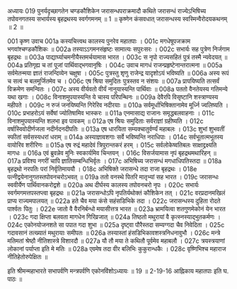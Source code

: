अध्यायः 019
पुनर्यदृच्छागतेन चण्डकौशिकेन जरासन्धपराक्रमादौ कथिते जरासन्धं राज्येऽभिषिच्य तपोवनगतस्य सभार्यस्य बृहद्रथस्य स्वर्गगमनम् ॥ 1 ॥ कृष्णेन कंसवधात् जरासन्धस्य स्वस्मिन्वैरोदयकथनम् ॥ 2 ॥
	
001	कृष्ण उवाच 
001a	कस्यचित्त्वथ कालस्य पुनरेव महातपाः ।
001c	मगधेषूपजक्राम भगवांश्चण्डकौशिकः ॥
002a	तस्याऽऽगमनसंहृष्टः सामात्यः सपुरःसरः ।
002c	सभार्यः सह पुत्रेण निर्जगाम बृहद्रथः ॥
003a	पाद्यार्घ्याचमनीयैस्तमर्चयामास भारत ।
003c	स नृपो राज्यसहितं पुत्रं तस्मै न्यवेदयत् ॥
004a	प्रतिगृह्य च तां पूजां पार्थिवाद्भगवानृषिः ।
004c	उवाच मागधं राजन्प्रहृष्टेनान्तरात्मना ॥
005a	सर्वमेतन्मया ज्ञातं राजन्दिव्येन चक्षुषा ।
005c	पुत्रस्तु शृणु राजेन्द्र यादृशोऽयं भविष्यति ॥
006a	अस्य रूपं च सत्वं च बलमूर्जितमेव च ।
006c	एष श्रिया समुदितः पुत्रस्तव न संशयः ॥
007a	प्रापयिष्यति तत्सर्वं विक्रमेण समन्वितः ।
007c	अस्य वीर्यवतो वीर्यं नानुयास्यन्ति पार्थिवाः ॥
008a	पततो वैनतेयस्य गतिमन्ये यथा खगाः ।
008c	विनाशमुपयास्यन्ति ये चास्य परिपन्थिनः ॥
009a	देवैरपि विसृष्टानि शस्त्राण्यस्य महीपते ।
009c	न रुजं जनयिष्यन्ति गिरेरिव नदीरयाः ॥
010a	सर्वमूर्धाभिषिक्तानामेव मूर्ध्नि ज्वलिष्यति ।
010c	प्रभाहरोऽयं सर्वेषां ज्योतिषामिव भास्करः ॥
011a	एनमासाद्य राजानः समृद्धबलवाहनाः ।
011c	विनाशमुपयास्यन्ति शलभा इव पावकम् ॥
012a	एष श्रियः समुदिताः सर्वराज्ञां ग्रहीष्यति ।
012c	वर्षास्विवोदीर्णजला नदीर्नदनदीपतिः ॥
013a	एष धारयिता सम्यक्चातुर्वर्ण्यं महाबलः ।
013c	शुभां शुभवतीं स्फीतां सर्वसस्यधरां धराम् ॥
014a	अस्याज्ञावशगाः सर्वे भविष्यन्ति नराधिपाः ।
014c	सर्वभूतात्मभूतस्य वायोरिव शरीरिणः ॥
015a	एष रुद्रं महादेवं त्रिपुरान्तकरं हरम् ।
015c	सर्वलोकेष्वतिबलः साक्षाद्द्रक्ष्यति मागधः ॥
016a	एवं ब्रुवन्नेव मुनिः स्वकार्यमिव चिन्तयन् ।
016c	विसर्जयामास नृपं बृहद्रथमथारिहन् ॥
017a	प्रविश्य नगरीं चापि ज्ञातिसम्बन्धिभिर्वृतः ।
017c	अभिषिच्य जरासन्धं मगधाधिपतिस्तदा ॥
018a	बृहद्रथो नरपतिः परां निर्वृतिमाययौ ।
018c	अभिषिक्ते जरासन्धे तदा राजा बृहद्रथः ।
018e	पत्नीद्वयेनानुगतस्तपोवनचरोऽभवत् ॥
019a	ततो वनस्थे पितरि मातृभ्यां सह भारत ।
019c	जरासन्धः स्ववीर्येण पार्थिवानकरोद्वशे ॥
020a	अथ दीर्घस्य कालस्य तपोवनचरो नृपः ।
020c	सभार्यः स्वर्गमगमत्तपस्तप्त्वा बृहद्रथः ॥
021a	जरासन्धोऽपि नृपतिर्यथोक्तं कौशिकेन तत् ।
021c	वरप्रदानमखिलं प्राप्य राज्यमपालयत् ॥
022a	हते चैव मया कंसे सहंसडिभिके तदा ।
022c	जरासन्धस्य दुहिता रोदते पार्श्वतः पितुः ।
022e	जातो वै वैरनिर्बन्धो मयासीत्तत्र भारत ॥
023a	भ्रामयित्वा शतगुणमेकोनं येन भारत ।
023c	गदा क्षिप्ता बलवता मागधेन गिरिव्रजात् ॥
024a	तिष्ठतो मथुरायां वै कृत्स्नस्याद्भुतकर्मणः ।
024c	एकोनयोजनशते सा पपात गदा शुभा ॥
025a	दृष्ट्वा पौरैस्तदा सम्यग्गदा चैव निवेदिता ।
025c	गदावसानं तत्ख्यातं मथुरायाः समीपतः ॥
026a	तस्यास्तां हंसडिभिकावशस्त्रनिधनावुभौ ।
026c	मन्त्रे मतिमतां श्रेष्ठौ नीतिशास्त्रे विशारदौ ॥
027a	यौ तौ मया ते कथितौ पूर्वमेव महाबलौ ।
027c	त्रयस्त्रयाणां लोकानां पर्याप्ता इति मे मतिः ॥
028a	एवमेष तदा वीर बलिभिः कुकुरान्धकैः ।
028c	वृष्णिभिश्च महाराज नीतिहेतोरुपेक्षितः ॥ 

इति श्रीमन्महाभारते सभापर्वणि मन्त्रपर्वणि एकोनविंशोऽध्यायः ॥ 19 ॥
2-19-16 आह्निकाय महातपाः इति घ. पाठः ॥
